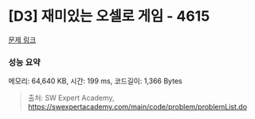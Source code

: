 # [D3] 재미있는 오셀로 게임 - 4615 

[문제 링크](https://swexpertacademy.com/main/code/problem/problemDetail.do?contestProbId=AWQmA4uK8ygDFAXj) 

### 성능 요약

메모리: 64,640 KB, 시간: 199 ms, 코드길이: 1,366 Bytes



> 출처: SW Expert Academy, https://swexpertacademy.com/main/code/problem/problemList.do